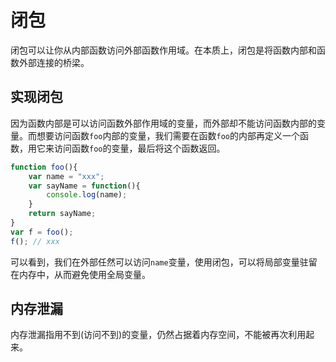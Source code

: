# 闭包
闭包可以让你从内部函数访问外部函数作用域。在本质上，闭包是将函数内部和函数外部连接的桥梁。

## 实现闭包
因为函数内部是可以访问函数外部作用域的变量，而外部却不能访问函数内部的变量。而想要访问函数`foo`内部的变量，我们需要在函数`foo`的内部再定义一个函数，用它来访问函数`foo`的变量，最后将这个函数返回。
```js
function foo(){
    var name = "xxx";
    var sayName = function(){
        console.log(name);
    }
    return sayName;
}
var f = foo();
f(); // xxx
```
可以看到，我们在外部任然可以访问`name`变量，使用闭包，可以将局部变量驻留在内存中，从而避免使用全局变量。

## 内存泄漏
内存泄漏指用不到(访问不到)的变量，仍然占据着内存空间，不能被再次利用起来。